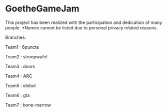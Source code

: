 # GoetheGameJam
This project has been realized with the participation and dedication of many people.
  *Names cannot be listed due to personal privacy related reasons.

Branches:

Team1 : 6puncte

Team2 : stroopwafel

Team3 : doors

Team4 : ARC

Team5 : olobol

Team6 : gta

Team7 : bone-marrow
